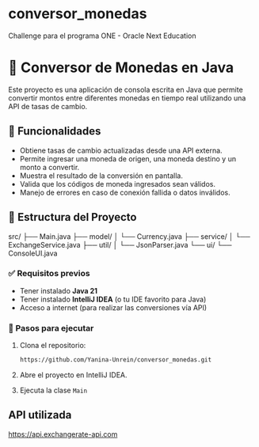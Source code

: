 # conversor_monedas
Challenge para el programa ONE - Oracle Next Education

# 💱 Conversor de Monedas en Java

Este proyecto es una aplicación de consola escrita en Java que permite convertir montos entre diferentes monedas en tiempo real utilizando una API de tasas de cambio.

## 🚀 Funcionalidades

- Obtiene tasas de cambio actualizadas desde una API externa.
- Permite ingresar una moneda de origen, una moneda destino y un monto a convertir.
- Muestra el resultado de la conversión en pantalla.
- Valida que los códigos de moneda ingresados sean válidos.
- Manejo de errores en caso de conexión fallida o datos inválidos.

## 🧱 Estructura del Proyecto

src/
├── Main.java
├── model/
│   └── Currency.java
├── service/
│   └── ExchangeService.java
├── util/
│   └── JsonParser.java
└── ui/
    └── ConsoleUI.java

### ✅ Requisitos previos

- Tener instalado **Java 21**
- Tener instalado **IntelliJ IDEA** (o tu IDE favorito para Java)
- Acceso a internet (para realizar las conversiones vía API)

### 🧪 Pasos para ejecutar

1. Clona el repositorio:

   ```bash
   https://github.com/Yanina-Unrein/conversor_monedas.git
   ```

2. Abre el proyecto en IntelliJ IDEA.

3. Ejecuta la clase `Main` 


## API utilizada
https://api.exchangerate-api.com

